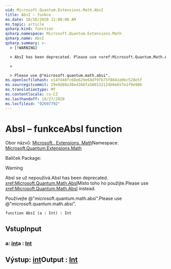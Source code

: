 ```yaml
---
uid: Microsoft.Quantum.Extensions.Math.AbsI
title: AbsI – funkce
ms.date: 10/26/2020 12:00:00 AM
ms.topic: article
qsharp.kind: function
qsharp.namespace: Microsoft.Quantum.Extensions.Math
qsharp.name: AbsI
qsharp.summary: >-
  > [!WARNING]

  > AbsI has been deprecated. Please use <xref:Microsoft.Quantum.Math.AbsI> instead.

  >

  > Please use @"microsoft.quantum.math.absi".
ms.openlocfilehash: e14fd40fc68e629e68df9fb75f8841e0bc528e5f
ms.sourcegitcommit: 29e0d88a30e4166fa580132124b0eb57e1f0e986
ms.translationtype: MT
ms.contentlocale: cs-CZ
ms.lasthandoff: 10/27/2020
ms.locfileid: "92697792"
---
```

# <a name="absi-function"></a><span data-ttu-id="310fe-102">AbsI – funkce</span><span class="sxs-lookup"><span data-stu-id="310fe-102">AbsI function</span></span>

<span data-ttu-id="310fe-103">Obor názvů: [Microsoft.. Extensions. Math](xref:Microsoft.Quantum.Extensions.Math)</span><span class="sxs-lookup"><span data-stu-id="310fe-103">Namespace: [Microsoft.Quantum.Extensions.Math](xref:Microsoft.Quantum.Extensions.Math)</span></span>

<span data-ttu-id="310fe-104">Balíček [](https://nuget.org/packages/)</span><span class="sxs-lookup"><span data-stu-id="310fe-104">Package: [](https://nuget.org/packages/)</span></span>


> [!WARNING]
> <span data-ttu-id="310fe-105">AbsI se už nepoužívá.</span><span class="sxs-lookup"><span data-stu-id="310fe-105">AbsI has been deprecated.</span></span> <span data-ttu-id="310fe-106"><xref:Microsoft.Quantum.Math.AbsI>Místo toho ho použijte.</span><span class="sxs-lookup"><span data-stu-id="310fe-106">Please use <xref:Microsoft.Quantum.Math.AbsI> instead.</span></span>
>
> <span data-ttu-id="310fe-107">Používejte @"microsoft.quantum.math.absi".</span><span class="sxs-lookup"><span data-stu-id="310fe-107">Please use @"microsoft.quantum.math.absi".</span></span>



```qsharp
function AbsI (a : Int) : Int
```


## <a name="input"></a><span data-ttu-id="310fe-108">Vstup</span><span class="sxs-lookup"><span data-stu-id="310fe-108">Input</span></span>

### <a name="a--int"></a><span data-ttu-id="310fe-109">a: [int](xref:microsoft.quantum.lang-ref.int)</span><span class="sxs-lookup"><span data-stu-id="310fe-109">a : [Int](xref:microsoft.quantum.lang-ref.int)</span></span>





## <a name="output--int"></a><span data-ttu-id="310fe-110">Výstup: [int](xref:microsoft.quantum.lang-ref.int)</span><span class="sxs-lookup"><span data-stu-id="310fe-110">Output : [Int](xref:microsoft.quantum.lang-ref.int)</span></span>

